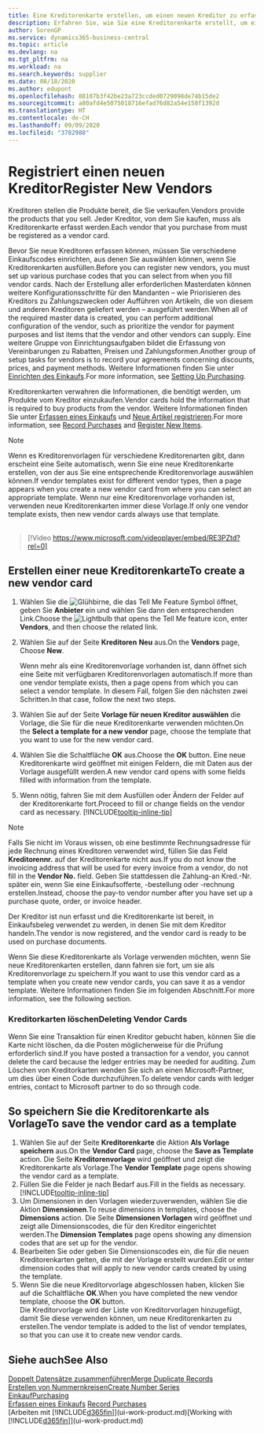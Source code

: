 ```yaml
---
title: Eine Kreditorenkarte erstellen, um einen neuen Kreditor zu erfassen | Microsoft Docs
description: Erfahren Sie, wie Sie eine Kreditorenkarte erstellt, um einen neuen Kreditor oder einem Lieferanten zu erfassen.
author: SorenGP
ms.service: dynamics365-business-central
ms.topic: article
ms.devlang: na
ms.tgt_pltfrm: na
ms.workload: na
ms.search.keywords: supplier
ms.date: 08/18/2020
ms.author: edupont
ms.openlocfilehash: 88107b3f42be23a723ccded0729098de74b15de2
ms.sourcegitcommit: a80afd4e5075018716efad76d82a54e158f1392d
ms.translationtype: HT
ms.contentlocale: de-CH
ms.lasthandoff: 09/09/2020
ms.locfileid: "3782988"
---
```

# <a name="register-new-vendors"></a><span data-ttu-id="4d8fd-103">Registriert einen neuen Kreditor</span><span class="sxs-lookup"><span data-stu-id="4d8fd-103">Register New Vendors</span></span>

<span data-ttu-id="4d8fd-104">Kreditoren stellen die Produkte bereit, die Sie verkaufen.</span><span class="sxs-lookup"><span data-stu-id="4d8fd-104">Vendors provide the products that you sell.</span></span> <span data-ttu-id="4d8fd-105">Jeder Kreditor, von dem Sie kaufen, muss als Kreditorenkarte erfasst werden.</span><span class="sxs-lookup"><span data-stu-id="4d8fd-105">Each vendor that you purchase from must be registered as a vendor card.</span></span>

<span data-ttu-id="4d8fd-106">Bevor Sie neue Kreditoren erfassen können, müssen Sie verschiedene Einkaufscodes einrichten, aus denen Sie auswählen können, wenn Sie Kreditorenkarten ausfüllen.</span><span class="sxs-lookup"><span data-stu-id="4d8fd-106">Before you can register new vendors, you must set up various purchase codes that you can select from when you fill vendor cards.</span></span> <span data-ttu-id="4d8fd-107">Nach der Erstellung aller erforderlichen Masterdaten können weitere Konfigurationsschritte für den Mandanten – wie Priorisieren des Kreditors zu Zahlungszwecken oder Aufführen von Artikeln, die von diesem und anderen Kreditoren geliefert werden – ausgeführt werden.</span><span class="sxs-lookup"><span data-stu-id="4d8fd-107">When all of the required master data is created, you can perform additional configuration of the vendor, such as prioritize the vendor for payment purposes and list items that the vendor and other vendors can supply.</span></span> <span data-ttu-id="4d8fd-108">Eine weitere Gruppe von Einrichtungsaufgaben bildet die Erfassung von Vereinbarungen zu Rabatten, Preisen und Zahlungsformen.</span><span class="sxs-lookup"><span data-stu-id="4d8fd-108">Another group of setup tasks for vendors is to record your agreements concerning discounts, prices, and payment methods.</span></span> <span data-ttu-id="4d8fd-109">Weitere Informationen finden Sie unter [Einrichten des Einkaufs](purchasing-setup-purchasing.md).</span><span class="sxs-lookup"><span data-stu-id="4d8fd-109">For more information, see [Setting Up Purchasing](purchasing-setup-purchasing.md).</span></span>

<span data-ttu-id="4d8fd-110">Kreditorenkarten verwahren die Informationen, die benötigt werden, um Produkte vom Kreditor einzukaufen.</span><span class="sxs-lookup"><span data-stu-id="4d8fd-110">Vendor cards hold the information that is required to buy products from the vendor.</span></span> <span data-ttu-id="4d8fd-111">Weitere Informationen finden Sie unter [Erfassen eines Einkaufs](purchasing-how-record-purchases.md) und [Neue Artikel registrieren](inventory-how-register-new-items.md).</span><span class="sxs-lookup"><span data-stu-id="4d8fd-111">For more information, see [Record Purchases](purchasing-how-record-purchases.md) and [Register New Items](inventory-how-register-new-items.md).</span></span>

> [!NOTE]  
> <span data-ttu-id="4d8fd-112">Wenn es Kreditorenvorlagen für verschiedene Kreditorenarten gibt, dann erscheint eine Seite automatisch, wenn Sie eine neue Kreditorenkarte erstellen, von der aus Sie eine entsprechende Kreditorenvorlage auswählen können.</span><span class="sxs-lookup"><span data-stu-id="4d8fd-112">If vendor templates exist for different vendor types, then a page appears when you create a new vendor card from where you can select an appropriate template.</span></span> <span data-ttu-id="4d8fd-113">Wenn nur eine Kreditorenvorlage vorhanden ist, verwenden neue Kreditorenkarten immer diese Vorlage.</span><span class="sxs-lookup"><span data-stu-id="4d8fd-113">If only one vendor template exists, then new vendor cards always use that template.</span></span>
<br><br>  

> [!Video https://www.microsoft.com/videoplayer/embed/RE3PZtd?rel=0]

## <a name="to-create-a-new-vendor-card"></a><span data-ttu-id="4d8fd-114">Erstellen einer neue Kreditorenkarte</span><span class="sxs-lookup"><span data-stu-id="4d8fd-114">To create a new vendor card</span></span>

1. <span data-ttu-id="4d8fd-115">Wählen Sie die ![Glühbirne, die das Tell Me Feature](media/ui-search/search_small.png "Tell Me-Funktion") Symbol öffnet, geben Sie **Anbieter** ein und wählen Sie dann den entsprechenden Link.</span><span class="sxs-lookup"><span data-stu-id="4d8fd-115">Choose the ![Lightbulb that opens the Tell Me feature](media/ui-search/search_small.png "Tell me what you want to do") icon, enter **Vendors**, and then choose the related link.</span></span>  
2. <span data-ttu-id="4d8fd-116">Wählen Sie auf der Seite **Kreditoren** **Neu** aus.</span><span class="sxs-lookup"><span data-stu-id="4d8fd-116">On the **Vendors** page, Choose **New**.</span></span>

    <span data-ttu-id="4d8fd-117">Wenn mehr als eine Kreditorenvorlage vorhanden ist, dann öffnet sich eine Seite mit verfügbaren Kreditorenvorlagen automatisch.</span><span class="sxs-lookup"><span data-stu-id="4d8fd-117">If more than one vendor template exists, then a page opens from which you can select a vendor template.</span></span> <span data-ttu-id="4d8fd-118">In diesem Fall, folgen Sie den nächsten zwei Schritten.</span><span class="sxs-lookup"><span data-stu-id="4d8fd-118">In that case, follow the next two steps.</span></span>
3. <span data-ttu-id="4d8fd-119">Wählen Sie auf der Seite **Vorlage für neuen Kreditor auswählen** die Vorlage, die Sie für die neue Kreditorenkarte verwenden möchten.</span><span class="sxs-lookup"><span data-stu-id="4d8fd-119">On the **Select a template for a new vendor** page, choose the template that you want to use for the new vendor card.</span></span>
4. <span data-ttu-id="4d8fd-120">Wählen Sie die Schaltfläche **OK** aus.</span><span class="sxs-lookup"><span data-stu-id="4d8fd-120">Choose the **OK** button.</span></span> <span data-ttu-id="4d8fd-121">Eine neue Kreditorenkarte wird geöffnet mit einigen Feldern, die mit Daten aus der Vorlage ausgefüllt werden.</span><span class="sxs-lookup"><span data-stu-id="4d8fd-121">A new vendor card opens with some fields filled with information from the template.</span></span>
5. <span data-ttu-id="4d8fd-122">Wenn nötig, fahren Sie mit dem Ausfüllen oder Ändern der Felder auf der Kreditorenkarte fort.</span><span class="sxs-lookup"><span data-stu-id="4d8fd-122">Proceed to fill or change fields on the vendor card as necessary.</span></span> [!INCLUDE[tooltip-inline-tip](includes/tooltip-inline-tip_md.md)]

> [!NOTE]  
> <span data-ttu-id="4d8fd-123">Falls Sie nicht im Voraus wissen, ob eine bestimmte Rechnungsadresse für jede Rechnung eines Kreditoren verwendet wird, füllen Sie das Feld **Kreditorennr.** auf der Kreditorenkarte nicht aus.</span><span class="sxs-lookup"><span data-stu-id="4d8fd-123">If you do not know the invoicing address that will be used for every invoice from a vendor, do not fill in the **Vendor No.** field.</span></span> <span data-ttu-id="4d8fd-124">Geben Sie stattdessen die Zahlung-an Kred.-Nr. später ein, wenn Sie eine Einkaufsofferte, -bestellung oder -rechnung erstellen.</span><span class="sxs-lookup"><span data-stu-id="4d8fd-124">Instead, choose the pay-to vendor number after you have set up a purchase quote, order, or invoice header.</span></span>

<span data-ttu-id="4d8fd-125">Der Kreditor ist nun erfasst und die Kreditorenkarte ist bereit, in Einkaufsbeleg verwendet zu werden, in denen Sie mit dem Kreditor handeln.</span><span class="sxs-lookup"><span data-stu-id="4d8fd-125">The vendor is now registered, and the vendor card is ready to be used on purchase documents.</span></span>

<span data-ttu-id="4d8fd-126">Wenn Sie diese Kreditorenkarte als Vorlage verwenden möchten, wenn Sie neue Kreditorenkarten erstellen, dann fahren sie fort, um sie als Kreditorenvorlage zu speichern.</span><span class="sxs-lookup"><span data-stu-id="4d8fd-126">If you want to use this vendor card as a template when you create new vendor cards, you can save it as a vendor template.</span></span> <span data-ttu-id="4d8fd-127">Weitere Informationen finden Sie im folgenden Abschnitt.</span><span class="sxs-lookup"><span data-stu-id="4d8fd-127">For more information, see the following section.</span></span>

### <a name="deleting-vendor-cards"></a><span data-ttu-id="4d8fd-128">Kreditorkarten löschen</span><span class="sxs-lookup"><span data-stu-id="4d8fd-128">Deleting Vendor Cards</span></span>
<span data-ttu-id="4d8fd-129">Wenn Sie eine Transaktion für einen Kreditor gebucht haben, können Sie die Karte nicht löschen, da die Posten möglicherweise für die Prüfung erforderlich sind.</span><span class="sxs-lookup"><span data-stu-id="4d8fd-129">If you have posted a transaction for a vendor, you cannot delete the card because the ledger entries may be needed for auditing.</span></span> <span data-ttu-id="4d8fd-130">Zum Löschen von Kreditorkarten wenden Sie sich an einen Microsoft-Partner, um dies über einen Code durchzuführen.</span><span class="sxs-lookup"><span data-stu-id="4d8fd-130">To delete vendor cards with ledger entries, contact to Microsoft partner to do so through code.</span></span>

## <a name="to-save-the-vendor-card-as-a-template"></a><span data-ttu-id="4d8fd-131">So speichern Sie die Kreditorenkarte als Vorlage</span><span class="sxs-lookup"><span data-stu-id="4d8fd-131">To save the vendor card as a template</span></span>
1. <span data-ttu-id="4d8fd-132">Wählen Sie auf der Seite **Kreditorenkarte** die Aktion **Als Vorlage speichern** aus.</span><span class="sxs-lookup"><span data-stu-id="4d8fd-132">On the **Vendor Card** page, choose the **Save as Template** action.</span></span> <span data-ttu-id="4d8fd-133">Die Seite **Kreditorenvorlage** wird geöffnet und zeigt die Kreditorenkarte als Vorlage.</span><span class="sxs-lookup"><span data-stu-id="4d8fd-133">The **Vendor Template** page opens showing the vendor card as a template.</span></span>
2. <span data-ttu-id="4d8fd-134">Füllen Sie die Felder je nach Bedarf aus.</span><span class="sxs-lookup"><span data-stu-id="4d8fd-134">Fill in the fields as necessary.</span></span> [!INCLUDE[tooltip-inline-tip](includes/tooltip-inline-tip_md.md)]
3. <span data-ttu-id="4d8fd-135">Um Dimensionen in den Vorlagen wiederzuverwenden, wählen Sie die Aktion **Dimensionen**.</span><span class="sxs-lookup"><span data-stu-id="4d8fd-135">To reuse dimensions in templates, choose the **Dimensions** action.</span></span> <span data-ttu-id="4d8fd-136">Die Seite **Dimensionen Vorlagen** wird geöffnet und zeigt alle Dimensionscodes, die für den Kreditor eingerichtet werden.</span><span class="sxs-lookup"><span data-stu-id="4d8fd-136">The **Dimension Templates** page opens showing any dimension codes that are set up for the vendor.</span></span>
4. <span data-ttu-id="4d8fd-137">Bearbeiten Sie oder geben Sie Dimensionscodes ein, die für die neuen Kreditorenkarten gelten, die mit der Vorlage erstellt wurden.</span><span class="sxs-lookup"><span data-stu-id="4d8fd-137">Edit or enter dimension codes that will apply to new vendor cards created by using the template.</span></span>
5. <span data-ttu-id="4d8fd-138">Wenn Sie die neue Kreditorvorlage abgeschlossen haben, klicken Sie auf die Schaltfläche **OK**.</span><span class="sxs-lookup"><span data-stu-id="4d8fd-138">When you have completed the new vendor template, choose the **OK** button.</span></span>  
   <span data-ttu-id="4d8fd-139">Die Kreditorvorlage wird der Liste von Kreditorvorlagen hinzugefügt, damit Sie diese verwenden können, um neue Kreditorenkarten zu erstellen.</span><span class="sxs-lookup"><span data-stu-id="4d8fd-139">The vendor template is added to the list of vendor templates, so that you can use it to create new vendor cards.</span></span>

## <a name="see-also"></a><span data-ttu-id="4d8fd-140">Siehe auch</span><span class="sxs-lookup"><span data-stu-id="4d8fd-140">See Also</span></span>
[<span data-ttu-id="4d8fd-141">Doppelt Datensätze zusammenführen</span><span class="sxs-lookup"><span data-stu-id="4d8fd-141">Merge Duplicate Records</span></span>](sales-how-merge-duplicate-records.md)  
[<span data-ttu-id="4d8fd-142">Erstellen von Nummernkreisen</span><span class="sxs-lookup"><span data-stu-id="4d8fd-142">Create Number Series</span></span>](ui-create-number-series.md)  
[<span data-ttu-id="4d8fd-143">Einkauf</span><span class="sxs-lookup"><span data-stu-id="4d8fd-143">Purchasing</span></span>](purchasing-manage-purchasing.md)  
<span data-ttu-id="4d8fd-144">[Erfassen eines Einkaufs](purchasing-how-record-purchases.md) </span><span class="sxs-lookup"><span data-stu-id="4d8fd-144">[Record Purchases](purchasing-how-record-purchases.md) </span></span>  
<span data-ttu-id="4d8fd-145">[Arbeiten mit [!INCLUDE[d365fin](includes/d365fin_md.md)]](ui-work-product.md)</span><span class="sxs-lookup"><span data-stu-id="4d8fd-145">[Working with [!INCLUDE[d365fin](includes/d365fin_md.md)]](ui-work-product.md)</span></span>  
